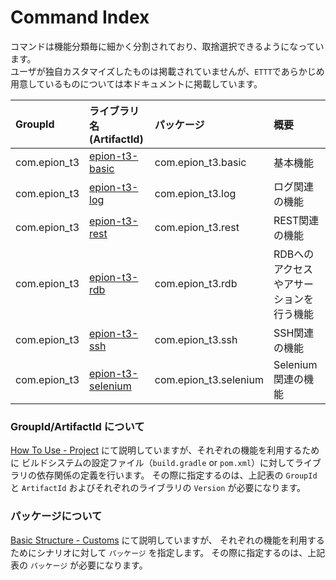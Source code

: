 # Command Index

コマンドは機能分類毎に細かく分割されており、取捨選択できるようになっています。  
ユーザが独自カスタマイズしたものは掲載されていませんが、`ETTT`であらかじめ用意しているものについては本ドキュメントに掲載しています。

|GroupId|ライブラリ名(ArtifactId)|パッケージ|概要|
|:---|:---|:---|:---|
|com.epion_t3|[epion-t3-basic](https://github.com/epion-tropic-test-tool/epion-t3-basic/blob/master/basic_spec.md ':include :type=markdown')|com.epion_t3.basic|基本機能|
|com.epion_t3|[epion-t3-log](pages/specification/command/log.md)|com.epion_t3.log|ログ関連の機能|
|com.epion_t3|[epion-t3-rest](pages/specification/command/basic.md)|com.epion_t3.rest|REST関連の機能|
|com.epion_t3|[epion-t3-rdb](pages/specification/command/rdb.md)|com.epion_t3.rdb|RDBへのアクセスやアサーションを行う機能|
|com.epion_t3|[epion-t3-ssh](pages/specification/command/ssh.md)|com.epion_t3.ssh|SSH関連の機能|
|com.epion_t3|[epion-t3-selenium](pages/specification/command/selenium.md)|com.epion_t3.selenium|Selenium関連の機能|


### GroupId/ArtifactId について
[How To Use - Project](pages/use/build.md) にて説明していますが、それぞれの機能を利用するために
ビルドシステムの設定ファイル（`build.gradle` or `pom.xml`）に対してライブラリの依存関係の定義を行います。
その際に指定するのは、上記表の `GroupId` と `ArtifactId` およびそれぞれのライブラリの `Version` が必要になります。

### パッケージについて
[Basic Structure - Customs](pages/specification/basic_structure?id=customs) にて説明していますが、
それぞれの機能を利用するためにシナリオに対して `パッケージ` を指定します。
その際に指定するのは、上記表の `パッケージ` が必要になります。